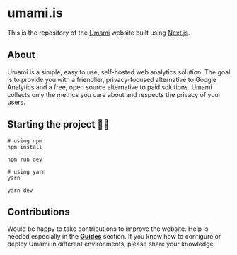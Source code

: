 # umami.is

This is the repository of the [Umami](https://umami.is) website built using [Next.js](https://nextjs.org/).

## About 
Umami is a simple, easy to use, self-hosted web analytics solution. 
The goal is to provide you with a friendlier, privacy-focused alternative 
to Google Analytics and a free, open source alternative to paid solutions.
Umami collects only the metrics you care about and respects the privacy of your users.

## Starting the project 👨‍💻

```shell
# using npm
npm install

npm run dev
```
```shell
# using yarn
yarn

yarn dev
```

## Contributions

Would be happy to take contributions to improve the website. Help is needed especially in the [**Guides**](https://umami.is/docs/hosting) section.
If you know how to configure or deploy Umami in different environments, please share your knowledge. 
